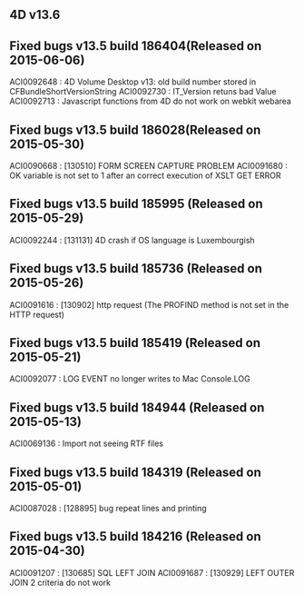 4D v13.6
---
Fixed bugs v13.5 build 186404(Released on 2015-06-06)
-----------------------------------------------------
ACI0092648 : 4D Volume Desktop v13: old build number stored in CFBundleShortVersionString
ACI0092730 : IT_Version retuns bad Value
ACI0092713 : Javascript functions from 4D do not work on webkit webarea

Fixed bugs v13.5 build 186028(Released on 2015-05-30)
-----------------------------------------------------
ACI0090668 : [130510] FORM SCREEN CAPTURE PROBLEM
ACI0091680 : OK variable is not set to 1 after an correct execution of XSLT GET ERROR

Fixed bugs v13.5 build 185995 (Released on 2015-05-29)
-----------------------------------------------------
ACI0092244 : [131131] 4D crash if OS language is Luxembourgish

Fixed bugs v13.5 build 185736 (Released on 2015-05-26)
-----------------------------------------------------
ACI0091616 : [130902] http request (The PROFIND method is not set in the HTTP request)

Fixed bugs v13.5 build 185419 (Released on 2015-05-21)
-----------------------------------------------------
ACI0092077 : LOG EVENT no longer writes to Mac Console.LOG

Fixed bugs v13.5 build 184944 (Released on 2015-05-13)
-----------------------------------------------------
ACI0069136 : Import not seeing RTF files

Fixed bugs v13.5 build 184319 (Released on 2015-05-01)
-----------------------------------------------------
ACI0087028 : [128895] bug repeat lines and printing

Fixed bugs v13.5 build 184216 (Released on 2015-04-30)
-----------------------------------------------------
ACI0091207 : [130685] SQL LEFT JOIN
ACI0091687 : [130929] LEFT OUTER JOIN 2 criteria do not work
